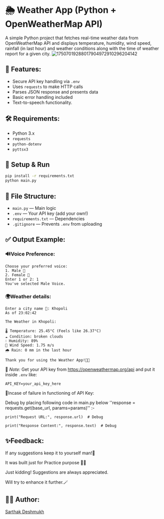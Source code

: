 # 🌦️ Weather App (Python + OpenWeatherMap API)

A simple Python project that fetches real-time weather data from OpenWeatherMap API and displays temperature, humidity, wind speed, rainfall (in last hour) and weather conditions along with the time of weather report for a given city.
![17507019288017904972910296204142](https://github.com/user-attachments/assets/1c941224-7ab7-42dc-b934-ee3418d38d72)


## 🔧 Features:
- Secure API key handling via `.env`
- Uses `requests` to make HTTP calls
- Parses JSON response and presents data
- Basic error handling included
- Text-to-speech functionality. 

## 🛠 Requirements:
- Python 3.x
- `requests`
- `python-dotenv`
- `pyttsx3`

## 🚀 Setup & Run
```bash
pip install -r requirements.txt
python main.py
```

## 📁 File Structure:
- `main.py` — Main logic
- `.env` — Your API key (add your own!)
- `requirements.txt` — Dependencies
- `.gitignore` — Prevents `.env` from uploading

## ✅ Output Example:
### 🔊Voice Preference:
```
Choose your preferred voice:
1. Male 👨
2. Female 👩
Enter 1 or 2: 1
You've selected Male Voice.
```
### 🌍Weather details:
```
Enter a city name 🌆: Khopoli
As of 23:02:42

The Weather in Khopoli:

🌡️ Temperature: 25.45°C (Feels like 26.37°C)
☁️ Condition: broken clouds
💧 Humidity: 89%
💨 Wind Speed: 1.75 m/s
🌧️ Rain: 0 mm in the last hour

Thank you for using the Weather App!🙏🏼
```

📌 *Note:* Get your API key from https://openweathermap.org/api and put it inside `.env` like:
```
API_KEY=your_api_key_here
```
🐞Incase of failure in functioning of API Key:
 
  Debug by placing following code in main.py below ''response = requests.get(base_url, params=params)'' :-


    print("Request URL:", response.url)  # Debug
   
    print("Response Content:", response.text)  # Debug
    

## ✨Feedback:

  If any suggestions keep it to yourself man!🤺

  It was built just for Practice purpose 🏋️‍♂️

  Just kidding! Suggestions are always appreciated.

  Will try to enhance it further.🪄

## 👨‍💻 Author:
[Sarthak Deshmukh](https://github.com/sarthakkkk7)
